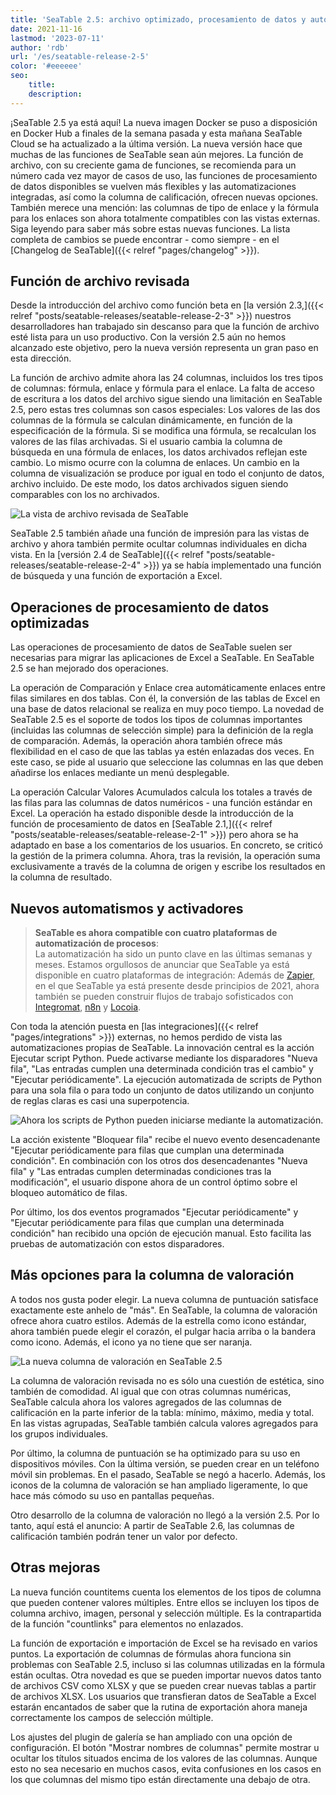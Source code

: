 ```yaml
---
title: 'SeaTable 2.5: archivo optimizado, procesamiento de datos y automatizaciones - SeaTable'
date: 2021-11-16
lastmod: '2023-07-11'
author: 'rdb'
url: '/es/seatable-release-2-5'
color: '#eeeeee'
seo:
    title:
    description:
---
```


¡SeaTable 2.5 ya está aquí! La nueva imagen Docker se puso a disposición en Docker Hub a finales de la semana pasada y esta mañana SeaTable Cloud se ha actualizado a la última versión. La nueva versión hace que muchas de las funciones de SeaTable sean aún mejores. La función de archivo, con su creciente gama de funciones, se recomienda para un número cada vez mayor de casos de uso, las funciones de procesamiento de datos disponibles se vuelven más flexibles y las automatizaciones integradas, así como la columna de calificación, ofrecen nuevas opciones. También merece una mención: las columnas de tipo de enlace y la fórmula para los enlaces son ahora totalmente compatibles con las vistas externas. Siga leyendo para saber más sobre estas nuevas funciones. La lista completa de cambios se puede encontrar - como siempre - en el [Changelog de SeaTable]({{< relref "pages/changelog" >}}).

## Función de archivo revisada

Desde la introducción del archivo como función beta en [la versión 2.3,]({{< relref "posts/seatable-releases/seatable-release-2-3" >}}) nuestros desarrolladores han trabajado sin descanso para que la función de archivo esté lista para un uso productivo. Con la versión 2.5 aún no hemos alcanzado este objetivo, pero la nueva versión representa un gran paso en esta dirección.

La función de archivo admite ahora las 24 columnas, incluidos los tres tipos de columnas: fórmula, enlace y fórmula para el enlace. La falta de acceso de escritura a los datos del archivo sigue siendo una limitación en SeaTable 2.5, pero estas tres columnas son casos especiales: Los valores de las dos columnas de la fórmula se calculan dinámicamente, en función de la especificación de la fórmula. Si se modifica una fórmula, se recalculan los valores de las filas archivadas. Si el usuario cambia la columna de búsqueda en una fórmula de enlaces, los datos archivados reflejan este cambio. Lo mismo ocurre con la columna de enlaces. Un cambio en la columna de visualización se produce por igual en todo el conjunto de datos, archivo incluido. De este modo, los datos archivados siguen siendo comparables con los no archivados.

![La vista de archivo revisada de SeaTable](archive-view.jpg)

SeaTable 2.5 también añade una función de impresión para las vistas de archivo y ahora también permite ocultar columnas individuales en dicha vista. En la [versión 2.4 de SeaTable]({{< relref "posts/seatable-releases/seatable-release-2-4" >}}) ya se había implementado una función de búsqueda y una función de exportación a Excel.

## Operaciones de procesamiento de datos optimizadas

Las operaciones de procesamiento de datos de SeaTable suelen ser necesarias para migrar las aplicaciones de Excel a SeaTable. En SeaTable 2.5 se han mejorado dos operaciones.

La operación de Comparación y Enlace crea automáticamente enlaces entre filas similares en dos tablas. Con él, la conversión de las tablas de Excel en una base de datos relacional se realiza en muy poco tiempo. La novedad de SeaTable 2.5 es el soporte de todos los tipos de columnas importantes (incluidas las columnas de selección simple) para la definición de la regla de comparación. Además, la operación ahora también ofrece más flexibilidad en el caso de que las tablas ya estén enlazadas dos veces. En este caso, se pide al usuario que seleccione las columnas en las que deben añadirse los enlaces mediante un menú desplegable.

La operación Calcular Valores Acumulados calcula los totales a través de las filas para las columnas de datos numéricos - una función estándar en Excel. La operación ha estado disponible desde la introducción de la función de procesamiento de datos en [SeaTable 2.1,]({{< relref "posts/seatable-releases/seatable-release-2-1" >}}) pero ahora se ha adaptado en base a los comentarios de los usuarios. En concreto, se criticó la gestión de la primera columna. Ahora, tras la revisión, la operación suma exclusivamente a través de la columna de origen y escribe los resultados en la columna de resultado.

## Nuevos automatismos y activadores

> **SeaTable es ahora compatible con cuatro plataformas de automatización de procesos**:  
> La automatización ha sido un punto clave en las últimas semanas y meses. Estamos orgullosos de anunciar que SeaTable ya está disponible en cuatro plataformas de integración: Además de [Zapier](https://zapier.com/apps/seatable/integrations), en el que SeaTable ya está presente desde principios de 2021, ahora también se pueden construir flujos de trabajo sofisticados con [Integromat](https://www.integromat.com/en/integrations/seatable), [n8n](https://n8n.io/integrations/seatable/) y [Locoia](https://www.locoia.com/connector/seatable-integration).

Con toda la atención puesta en [las integraciones]({{< relref "pages/integrations" >}}) externas, no hemos perdido de vista las automatizaciones propias de SeaTable. La innovación central es la acción Ejecutar script Python. Puede activarse mediante los disparadores "Nueva fila", "Las entradas cumplen una determinada condición tras el cambio" y "Ejecutar periódicamente". La ejecución automatizada de scripts de Python para una sola fila o para todo un conjunto de datos utilizando un conjunto de reglas claras es casi una superpotencia.

![Ahora los scripts de Python pueden iniciarse mediante la automatización.](python-script-durch-automation-511x448.jpg)

La acción existente "Bloquear fila" recibe el nuevo evento desencadenante "Ejecutar periódicamente para filas que cumplan una determinada condición". En combinación con los otros dos desencadenantes "Nueva fila" y "Las entradas cumplen determinadas condiciones tras la modificación", el usuario dispone ahora de un control óptimo sobre el bloqueo automático de filas.

Por último, los dos eventos programados "Ejecutar periódicamente" y "Ejecutar periódicamente para filas que cumplan una determinada condición" han recibido una opción de ejecución manual. Esto facilita las pruebas de automatización con estos disparadores.

## Más opciones para la columna de valoración

A todos nos gusta poder elegir. La nueva columna de puntuación satisface exactamente este anhelo de "más". En SeaTable, la columna de valoración ofrece ahora cuatro estilos. Además de la estrella como icono estándar, ahora también puede elegir el corazón, el pulgar hacia arriba o la bandera como icono. Además, el icono ya no tiene que ser naranja.

![La nueva columna de valoración en SeaTable 2.5](Bewertungsspalte.jpg)

La columna de valoración revisada no es sólo una cuestión de estética, sino también de comodidad. Al igual que con otras columnas numéricas, SeaTable calcula ahora los valores agregados de las columnas de calificación en la parte inferior de la tabla: mínimo, máximo, media y total. En las vistas agrupadas, SeaTable también calcula valores agregados para los grupos individuales.

Por último, la columna de puntuación se ha optimizado para su uso en dispositivos móviles. Con la última versión, se pueden crear en un teléfono móvil sin problemas. En el pasado, SeaTable se negó a hacerlo. Además, los iconos de la columna de valoración se han ampliado ligeramente, lo que hace más cómodo su uso en pantallas pequeñas.

Otro desarrollo de la columna de valoración no llegó a la versión 2.5. Por lo tanto, aquí está el anuncio: A partir de SeaTable 2.6, las columnas de calificación también podrán tener un valor por defecto.

## Otras mejoras

La nueva función countitems cuenta los elementos de los tipos de columna que pueden contener valores múltiples. Entre ellos se incluyen los tipos de columna archivo, imagen, personal y selección múltiple. Es la contrapartida de la función "countlinks" para elementos no enlazados.

La función de exportación e importación de Excel se ha revisado en varios puntos. La exportación de columnas de fórmulas ahora funciona sin problemas con SeaTable 2.5, incluso si las columnas utilizadas en la fórmula están ocultas. Otra novedad es que se pueden importar nuevos datos tanto de archivos CSV como XLSX y que se pueden crear nuevas tablas a partir de archivos XLSX. Los usuarios que transfieran datos de SeaTable a Excel estarán encantados de saber que la rutina de exportación ahora maneja correctamente los campos de selección múltiple.

Los ajustes del plugin de galería se han ampliado con una opción de configuración. El botón "Mostrar nombres de columnas" permite mostrar u ocultar los títulos situados encima de los valores de las columnas. Aunque esto no sea necesario en muchos casos, evita confusiones en los casos en los que columnas del mismo tipo están directamente una debajo de otra.
